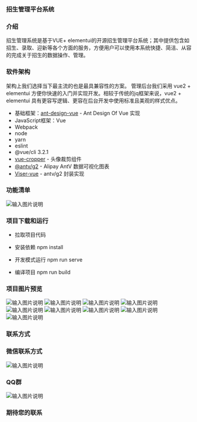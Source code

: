 ### 招生管理平台系统

### 介绍

招生管理系统是基于VUE+ elementui的开源招生管理平台系统；其中提供包含如招生、录取、迎新等各个方面的服务，方便用户可以使用本系统快捷、简洁、从容的完成关于招生的数据操作、管理。

### 软件架构

架构上我们选择当下最主流的也是最具兼容性的方案。
管理后台我们采用 vue2 + elementui 方便你快速的入门并实现开发。相较于传统的jq框架来说，vue2 + elementui 具有更容写逻辑、更容在后台开发中使用标准且美观的样式优点。
- 基础框架：[ant-design-vue](https://github.com/vueComponent/ant-design-vue) - Ant Design Of Vue 实现
- JavaScript框架：Vue
- Webpack
- node
- yarn
- eslint
- @vue/cli 3.2.1
- [vue-cropper](https://github.com/xyxiao001/vue-cropper) - 头像裁剪组件
- [@antv/g2](https://antv.alipay.com/zh-cn/index.html) - Alipay AntV 数据可视化图表
- [Viser-vue](https://viserjs.github.io/docs.html#/viser/guide/installation)  - antv/g2 封装实现

### 功能清单

![输入图片说明](src/assets/gn.png)

### 项目下载和运行
- 拉取项目代码
- 安装依赖
npm install

- 开发模式运行
npm run serve

- 编译项目
npm run build

### 项目图片预览
![输入图片说明](src/assets/image.png)
![输入图片说明](src/assets/image1.png)
![输入图片说明](src/assets/image2.png)
![输入图片说明](src/assets/image3.png)
![输入图片说明](src/assets/image6.png)
![输入图片说明](src/assets/image7.png)
![输入图片说明](src/assets/image8.png)
![输入图片说明](src/assets/image9.png)
![输入图片说明](src/assets/image10.png)
### 联系方式
### 微信联系方式

![输入图片说明](src/assets/1715140097145.png)</br>

### QQ群

![输入图片说明](src/assets/63d9778d009ea49532a243ad744328c.png)
### 期待您的联系




